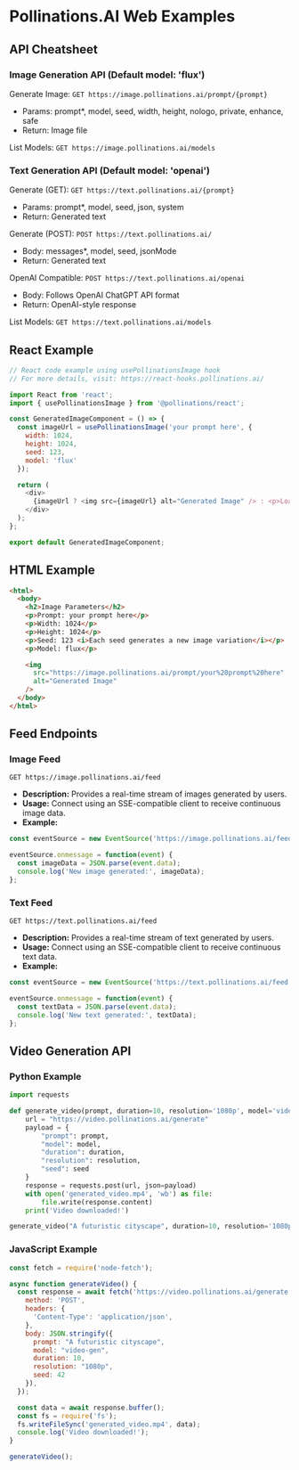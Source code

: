 # Pollinations.AI Web Examples

## API Cheatsheet

### Image Generation API (Default model: 'flux')

Generate Image: `GET https://image.pollinations.ai/prompt/{prompt}`
- Params: prompt*, model, seed, width, height, nologo, private, enhance, safe
- Return: Image file

List Models: `GET https://image.pollinations.ai/models`

### Text Generation API (Default model: 'openai')

Generate (GET): `GET https://text.pollinations.ai/{prompt}`
- Params: prompt*, model, seed, json, system
- Return: Generated text

Generate (POST): `POST https://text.pollinations.ai/`
- Body: messages*, model, seed, jsonMode
- Return: Generated text

OpenAI Compatible: `POST https://text.pollinations.ai/openai`
- Body: Follows OpenAI ChatGPT API format
- Return: OpenAI-style response

List Models: `GET https://text.pollinations.ai/models`

## React Example

```javascript
// React code example using usePollinationsImage hook
// For more details, visit: https://react-hooks.pollinations.ai/

import React from 'react';
import { usePollinationsImage } from '@pollinations/react';

const GeneratedImageComponent = () => {
  const imageUrl = usePollinationsImage('your prompt here', {
    width: 1024,
    height: 1024,
    seed: 123,
    model: 'flux'
  });

  return (
    <div>
      {imageUrl ? <img src={imageUrl} alt="Generated Image" /> : <p>Loading...</p>}
    </div>
  );
};

export default GeneratedImageComponent;
```

## HTML Example

```html
<html>
  <body>
    <h2>Image Parameters</h2>
    <p>Prompt: your prompt here</p>
    <p>Width: 1024</p>
    <p>Height: 1024</p>
    <p>Seed: 123 <i>Each seed generates a new image variation</i></p>
    <p>Model: flux</p>

    <img 
      src="https://image.pollinations.ai/prompt/your%20prompt%20here" 
      alt="Generated Image"
    />
  </body>
</html>
```

## Feed Endpoints

### Image Feed

`GET https://image.pollinations.ai/feed`

- **Description:** Provides a real-time stream of images generated by users.
- **Usage:** Connect using an SSE-compatible client to receive continuous image data.
- **Example:**

```javascript
const eventSource = new EventSource('https://image.pollinations.ai/feed');

eventSource.onmessage = function(event) {
  const imageData = JSON.parse(event.data);
  console.log('New image generated:', imageData);
};
```

### Text Feed

`GET https://text.pollinations.ai/feed`

- **Description:** Provides a real-time stream of text generated by users.
- **Usage:** Connect using an SSE-compatible client to receive continuous text data.
- **Example:**

```javascript
const eventSource = new EventSource('https://text.pollinations.ai/feed');

eventSource.onmessage = function(event) {
  const textData = JSON.parse(event.data);
  console.log('New text generated:', textData);
};
```

## Video Generation API

### Python Example

```python
import requests

def generate_video(prompt, duration=10, resolution='1080p', model='video-gen', seed=None):
    url = "https://video.pollinations.ai/generate"
    payload = {
        "prompt": prompt,
        "model": model,
        "duration": duration,
        "resolution": resolution,
        "seed": seed
    }
    response = requests.post(url, json=payload)
    with open('generated_video.mp4', 'wb') as file:
        file.write(response.content)
    print('Video downloaded!')

generate_video("A futuristic cityscape", duration=10, resolution='1080p', model='video-gen', seed=42)
```

### JavaScript Example

```javascript
const fetch = require('node-fetch');

async function generateVideo() {
  const response = await fetch('https://video.pollinations.ai/generate', {
    method: 'POST',
    headers: {
      'Content-Type': 'application/json',
    },
    body: JSON.stringify({
      prompt: "A futuristic cityscape",
      model: "video-gen",
      duration: 10,
      resolution: "1080p",
      seed: 42
    }),
  });

  const data = await response.buffer();
  const fs = require('fs');
  fs.writeFileSync('generated_video.mp4', data);
  console.log('Video downloaded!');
}

generateVideo();
```
